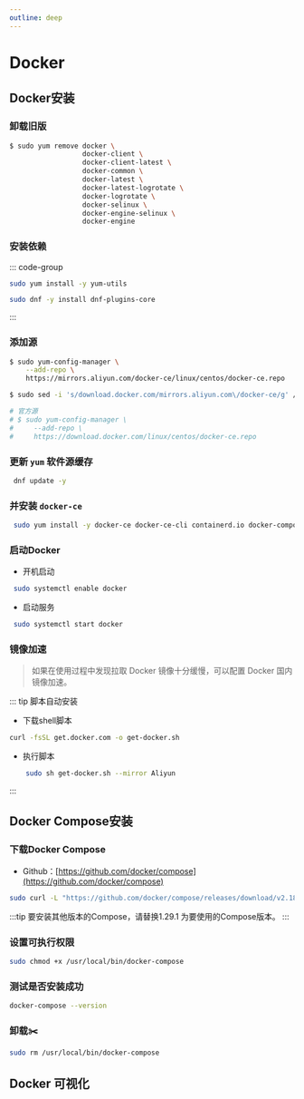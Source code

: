 ```yaml
---
outline: deep
---
```

# Docker

## Docker安装

### 卸载旧版

```sh
$ sudo yum remove docker \
                  docker-client \
                  docker-client-latest \
                  docker-common \
                  docker-latest \
                  docker-latest-logrotate \
                  docker-logrotate \
                  docker-selinux \
                  docker-engine-selinux \
                  docker-engine
```

### 安装依赖

::: code-group

```sh [centos]
sudo yum install -y yum-utils
```

```sh [fedora]
sudo dnf -y install dnf-plugins-core
```

:::

### 添加源

```sh
$ sudo yum-config-manager \
    --add-repo \
    https://mirrors.aliyun.com/docker-ce/linux/centos/docker-ce.repo

```

```sh
$ sudo sed -i 's/download.docker.com/mirrors.aliyun.com\/docker-ce/g' /etc/yum.repos.d/docker-ce.repo

# 官方源
# $ sudo yum-config-manager \
#     --add-repo \
#     https://download.docker.com/linux/centos/docker-ce.repo
```

### 更新 `yum` 软件源缓存

```sh
 dnf update -y
```

### 并安装 `docker-ce`

```sh
 sudo yum install -y docker-ce docker-ce-cli containerd.io docker-compose-plugin
```

### 启动Docker

- 开机启动

```sh
 sudo systemctl enable docker
```

- 启动服务

```sh
 sudo systemctl start docker
```

### 镜像加速

> 如果在使用过程中发现拉取 Docker 镜像十分缓慢，可以配置 Docker 国内镜像加速。

::: tip 脚本自动安装

- 下载shell脚本

```sh
curl -fsSL get.docker.com -o get-docker.sh
```

- 执行脚本

```sh
    sudo sh get-docker.sh --mirror Aliyun
```

:::

## Docker Compose安装

### 下载Docker Compose

- Github：[https://github.com/docker/compose](https://github.com/docker/compose)

```sh
sudo curl -L "https://github.com/docker/compose/releases/download/v2.18.1/docker-compose-linux-x86_64" -o /usr/local/bin/docker-compose
```

:::tip
要安装其他版本的Compose，请替换1.29.1 为要使用的Compose版本。
:::

### 设置可执行权限

```sh
sudo chmod +x /usr/local/bin/docker-compose
```

### 测试是否安装成功

```sh
docker-compose --version
```

### 卸载✂️

```sh
sudo rm /usr/local/bin/docker-compose
```

## Docker 可视化


